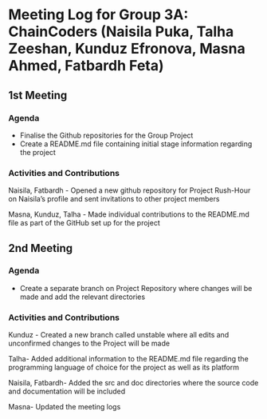 # Meeting Log for Group 3A: ChainCoders (Naisila Puka, Talha Zeeshan, Kunduz Efronova, Masna Ahmed, Fatbardh Feta)  

## 1st Meeting

### Agenda

- Finalise the Github repositories for the Group Project
- Create a README.md file containing initial stage information regarding the project

### Activities and Contributions

Naisila, Fatbardh - Opened a new github repository for Project Rush-Hour on Naisila’s profile and sent invitations to other project members

Masna, Kunduz, Talha - Made individual contributions to the README.md file as part of the GitHub set up for the project 

## 2nd Meeting

### Agenda

- Create a separate branch on Project Repository where changes will be made and add the relevant directories 

### Activities and Contributions

Kunduz - Created a new branch called unstable where all edits and unconfirmed changes to the Project will be made

Talha- Added additional information to the README.md file regarding the programming language of choice for the project as well as its platform

Naisila, Fatbardh- Added the src and doc directories where the source code and documentation will be included

Masna- Updated the meeting logs
